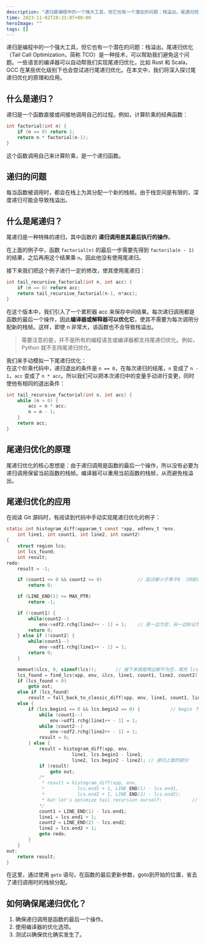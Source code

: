 ```yaml
---
description: "递归是编程中的一个强大工具，但它也有一个潜在的问题：栈溢出。尾递归优化（Tail Call Optimization，简称 TCO）是一种技术，可以帮助我们避免这个问题。在本文中，我们将深入探讨尾递归优化的原理和应用。"
time: 2023-11-02T20:33:07+08:00
heroImage: ""
tags: []
---
```


递归是编程中的一个强大工具，但它也有一个潜在的问题：栈溢出。尾递归优化（Tail Call Optimization，简称 TCO）是一种技术，可以帮助我们避免这个问题。一些语言的编译器可以自动帮我们实现尾递归优化，比如 Rust 和 Scala，GCC 在某些优化级别下也会尝试进行尾递归优化。在本文中，我们将深入探讨尾递归优化的原理和应用。

## 什么是递归？

递归是一个函数直接或间接地调用自己的过程。例如，计算阶乘的经典函数：

```c
int factorial(int n) {
    if (n == 0) return 1;
    return n * factorial(n-1);
}
```

这个函数调用自己来计算阶乘，是一个递归函数。

## 递归的问题

每当函数被调用时，都会在栈上为其分配一个新的栈帧。由于栈空间是有限的，深度递归可能会导致栈溢出。

## 什么是尾递归？

尾递归是一种特殊的递归，其中函数的 **递归调用是其最后执行的操作**。

在上面的例子中，函数 `factorial(n)` 的最后一步需要先得到 `factorila(n - 1)` 的结果，之后再用这个结果乘 `n`。因此他没有使用尾递归。

接下来我们把这个例子进行一定的修改，使其使用尾递归：

```c
int tail_recursive_factorial(int n, int acc) {
    if (n == 0) return acc;
    return tail_recursive_factorial(n-1, n*acc);
}
```

在这个版本中，我们引入了一个累积器 acc 来保存中间结果。每次递归调用都是函数的最后一个操作，因此**编译器或解释器可以优化它**，使其不需要为每次调用分配新的栈帧。这样，即使 n 非常大，该函数也不会导致栈溢出。

> 需要注意的是，并不是所有的编程语言或编译器都支持尾递归优化。例如，Python 就不支持尾递归优化。

我们来手动模拟一下尾递归优化：  
在这个阶乘代码中，递归退出的条件是 `n == 0`，在每次递归的结尾，`n` 变成了 `n - 1`，`acc` 变成了 `n * acc`。所以我们可以把本次递归中的变量手动进行变更，同时使他有相同的退出条件：

```c
int tail_recursive_factorial(int n, int acc) {
    while (n > 0) {
        acc = n * acc;
        n = n - 1;
    }
    return acc;
}
```

## 尾递归优化的原理

尾递归优化的核心思想是：由于递归调用是函数的最后一个操作，所以没有必要为递归调用保留当前函数的栈帧。编译器可以重用当前函数的栈帧，从而避免栈溢出。

## 尾递归优化的应用

在阅读 Git 源码时，有阅读到代码中手动实现尾递归优化的例子：

```c
static int histogram_diff(xpparam_t const *xpp, xdfenv_t *env,
	int line1, int count1, int line2, int count2)
{
	struct region lcs;
	int lcs_found;
	int result;
redo:
	result = -1;

	if (count1 <= 0 && count2 <= 0)				// 起点都小于等于0 （向前递归的出口）
		return 0;

	if (LINE_END(1) >= MAX_PTR)
		return -1;

	if (!count1) {
		while(count2--)
			env->xdf2.rchg[line2++ - 1] = 1;	// 若一边为空，另一边标记为新增
		return 0;
	} else if (!count2) {
		while(count1--)
			env->xdf1.rchg[line1++ - 1] = 1;
		return 0;
	}

	memset(&lcs, 0, sizeof(lcs));		// 接下来就是两边都不为空，填充 lcs
	lcs_found = find_lcs(xpp, env, &lcs, line1, count1, line2, count2);	// 返回 0 ， // 若返回 1 说明没有找到相同行，或是找到了匹配行，但是匹配行在 A 中出现超过 64 次
	if (lcs_found < 0)
		goto out;
	else if (lcs_found)
		result = fall_back_to_classic_diff(xpp, env, line1, count1, line2, count2);
	else {
		if (lcs.begin1 == 0 && lcs.begin2 == 0) {			// begin 下标从 1 开始，若为 0 即没找到公共子序列，把左右两边 line 全部标记为变化
			while (count1--)
				env->xdf1.rchg[line1++ - 1] = 1;
			while (count2--)
				env->xdf2.rchg[line2++ - 1] = 1;
			result = 0;
		} else {
			result = histogram_diff(xpp, env,
						line1, lcs.begin1 - line1,
						line2, lcs.begin2 - line2);	// 递归上面的部分
			if (result)
				goto out;
			/*
			 * result = histogram_diff(xpp, env,
			 *            lcs.end1 + 1, LINE_END(1) - lcs.end1,
			 *            lcs.end2 + 1, LINE_END(2) - lcs.end2);
			 * but let's optimize tail recursion ourself:			// 手动实现了尾递归优化
			*/
			count1 = LINE_END(1) - lcs.end1;
			line1 = lcs.end1 + 1;
			count2 = LINE_END(2) - lcs.end2;
			line2 = lcs.end2 + 1;
			goto redo;
		}
	}
out:
	return result;
}
```

在这里，通过使用 `goto` 语句，在函数的最后更新参数，goto到开始的位置，省去了递归调用时的栈帧分配。

## 如何确保尾递归优化？

1. 确保递归调用是函数的最后一个操作。
2. 使用编译器的优化选项。
3. 测试以确保优化确实发生了。
